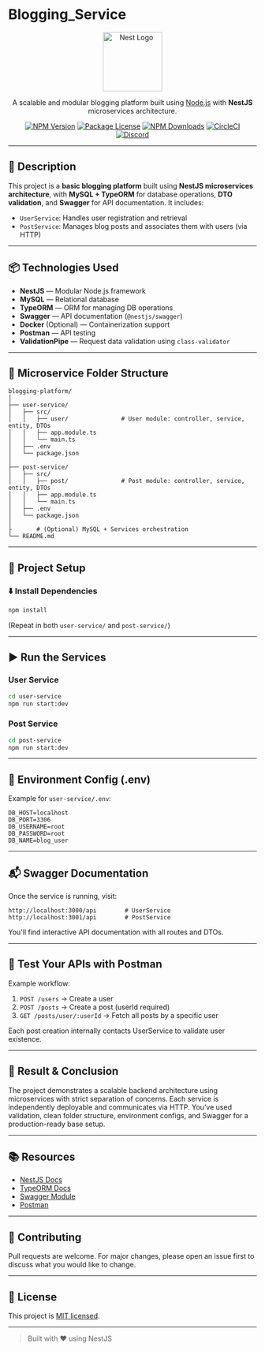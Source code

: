 # Blogging_Service

<p align="center">
  <a href="http://nestjs.com/" target="blank"><img src="https://nestjs.com/img/logo-small.svg" width="120" alt="Nest Logo" /></a>
</p>

<p align="center">A scalable and modular blogging platform built using <a href="http://nodejs.org" target="_blank">Node.js</a> with <strong>NestJS</strong> microservices architecture.</p>
<p align="center">
  <a href="https://www.npmjs.com/package/@nestjs/core" target="_blank"><img src="https://img.shields.io/npm/v/@nestjs/core.svg" alt="NPM Version" /></a>
  <a href="https://github.com/nestjs/nest/blob/master/LICENSE" target="_blank"><img src="https://img.shields.io/npm/l/@nestjs/core.svg" alt="Package License" /></a>
  <a href="https://www.npmjs.com/package/@nestjs/core" target="_blank"><img src="https://img.shields.io/npm/dm/@nestjs/common.svg" alt="NPM Downloads" /></a>
  <a href="https://circleci.com/gh/nestjs/nest" target="_blank"><img src="https://img.shields.io/circleci/build/github/nestjs/nest/master" alt="CircleCI" /></a>
  <a href="https://discord.gg/G7Qnnhy" target="_blank"><img src="https://img.shields.io/badge/discord-online-brightgreen.svg" alt="Discord"/></a>
</p>

---

## 📝 Description

This project is a **basic blogging platform** built using **NestJS microservices architecture**, with **MySQL + TypeORM** for database operations, **DTO validation**, and **Swagger** for API documentation. It includes:

- `UserService`: Handles user registration and retrieval
- `PostService`: Manages blog posts and associates them with users (via HTTP)

---

## 📦 Technologies Used

- **NestJS** — Modular Node.js framework
- **MySQL** — Relational database
- **TypeORM** — ORM for managing DB operations
- **Swagger** — API documentation (`@nestjs/swagger`)
- **Docker** (Optional) — Containerization support
- **Postman** — API testing
- **ValidationPipe** — Request data validation using `class-validator`

---

## 📁 Microservice Folder Structure

```
blogging-platform/
│
├── user-service/
│   ├── src/
│   │   ├── user/               # User module: controller, service, entity, DTOs
│   │   ├── app.module.ts
│   │   └── main.ts
│   ├── .env
│   └── package.json
│
├── post-service/
│   ├── src/
│   │   ├── post/               # Post module: controller, service, entity, DTOs
│   │   ├── app.module.ts
│   │   └── main.ts
│   ├── .env
│   └── package.json
│
├       # (Optional) MySQL + Services orchestration
└── README.md
```

---

## 🚀 Project Setup

### ⬇️ Install Dependencies

```bash
npm install
```

(Repeat in both `user-service/` and `post-service/`)

---

## ▶️ Run the Services

### User Service

```bash
cd user-service
npm run start:dev
```

### Post Service

```bash
cd post-service
npm run start:dev
```

---

## 🔧 Environment Config (.env)

Example for `user-service/.env`:

```env
DB_HOST=localhost
DB_PORT=3306
DB_USERNAME=root
DB_PASSWORD=root
DB_NAME=blog_user
```

---

## 📬 Swagger Documentation

Once the service is running, visit:

```
http://localhost:3000/api        # UserService
http://localhost:3001/api        # PostService
```

You'll find interactive API documentation with all routes and DTOs.

---

## 🧪 Test Your APIs with Postman

Example workflow:

1. `POST /users` → Create a user
2. `POST /posts` → Create a post (userId required)
3. `GET /posts/user/:userId` → Fetch all posts by a specific user

Each post creation internally contacts UserService to validate user existence.

---

## 🎯 Result & Conclusion

The project demonstrates a scalable backend architecture using microservices with strict separation of concerns. Each service is independently deployable and communicates via HTTP. You’ve used validation, clean folder structure, environment configs, and Swagger for a production-ready base setup.

---

## 📚 Resources

- [NestJS Docs](https://docs.nestjs.com)
- [TypeORM Docs](https://typeorm.io)
- [Swagger Module](https://github.com/nestjs/swagger)
- [Postman](https://www.postman.com/)

---

## 🤝 Contributing

Pull requests are welcome. For major changes, please open an issue first to discuss what you would like to change.

---

## 📜 License

This project is [MIT licensed](https://opensource.org/licenses/MIT).

---

> Built with ❤️ using NestJS
